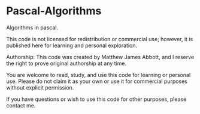 # Pascal-Algorithms

Algorithms in pascal.

This code is not licensed for redistribution or commercial use; however, it is published here for learning and personal exploration.

Authorship: This code was created by Matthew James Abbott, and I reserve the right to prove original authorship at any time.

You are welcome to read, study, and use this code for learning or personal use. Please do not claim it as your own or use it for commercial purposes without explicit permission.

If you have questions or wish to use this code for other purposes, please contact me.
